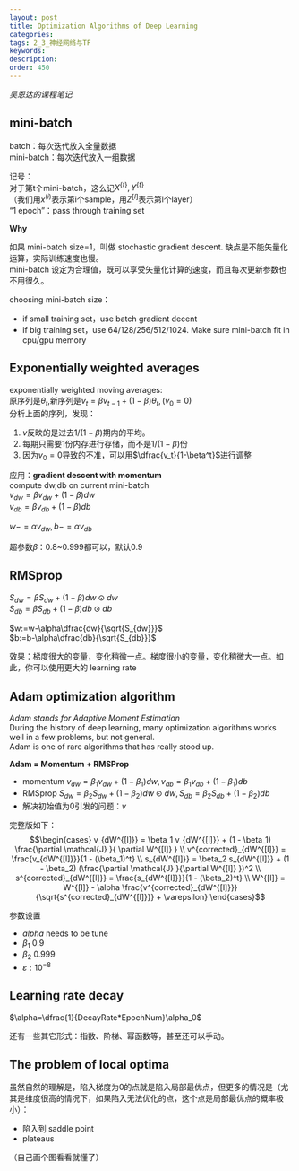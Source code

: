 ```yaml
---
layout: post
title: Optimization Algorithms of Deep Learning
categories:
tags: 2_3_神经网络与TF
keywords:
description:
order: 450
---
```

*吴恩达的课程笔记*  

## mini-batch
batch：每次迭代放入全量数据  
mini-batch：每次迭代放入一组数据  

记号：  
对于第t个mini-batch，这么记$X^{\{ t \}},Y^{\{ t \}}$  
（我们用$x^{(i)}$表示第i个sample，用$Z^{[l]}$表示第l个layer）  
“1 epoch”：pass through training set

**Why**  

如果 mini-batch size=1，叫做 stochastic gradient descent. 缺点是不能矢量化运算，实际训练速度也慢。  
mini-batch 设定为合理值，既可以享受矢量化计算的速度，而且每次更新参数也不用很久。  

choosing mini-batch size：
- if small training set，use batch gradient decent
- if big training set，use 64/128/256/512/1024. Make sure mini-batch fit in cpu/gpu memory

## Exponentially weighted averages
 exponentially weighted moving averages:  
 原序列是$\theta_t$,新序列是$v_t=\beta v_{t-1}+(1-\beta)\theta_t, (v_0=0)$  
分析上面的序列，发现：
1. $v$反映的是过去$1/(1-\beta)$期内的平均。  
2. 每期只需要1份内存进行存储，而不是$1/(1-\beta)$份
3. 因为$v_0=0$导致的不准，可以用$\dfrac{v_t}{1-\beta^t}$进行调整

应用：**gradient descent with momentum**  
compute dw,db on current mini-batch  
$v_{dw}=\beta v_{dw}+(1-\beta)dw$  
$v_{db}=\beta v_{db}+(1-\beta)db$  

$w-=\alpha v_{dw},b-=\alpha v_{db}$

超参数$\beta$：0.8~0.999都可以，默认0.9

## RMSprop

$S_{dw}=\beta S_{dw}+(1-\beta)dw\odot dw$  
$S_{db}=\beta S_{db}+(1-\beta)db\odot db$  

$w:=w-\alpha\dfrac{dw}{\sqrt{S_{dw}}}$  
$b:=b-\alpha\dfrac{db}{\sqrt{S_{db}}}$  

效果：梯度很大的变量，变化稍微一点。梯度很小的变量，变化稍微大一点。如此，你可以使用更大的 learning rate

## Adam optimization algorithm
*Adam stands for Adaptive Moment Estimation*  
During the history of deep learning, many optimization algorithms works well in a few problems, but not general.  
Adam is one of rare algorithms that has really stood up.  

**Adam = Momentum + RMSProp**  
- momentum $v_{dw}=\beta_1 v_{dw}+(1-\beta_1)dw, v_{db}=\beta_1 v_{db}+(1-\beta_1)db$
- RMSprop $S_{dw}=\beta_2 S_{dw}+(1-\beta_2)dw\odot dw, S_{db}=\beta_2 S_{db}+(1-\beta_2)db$
- 解决初始值为0引发的问题：$v$

完整版如下：  
$$\begin{cases}
v_{dW^{[l]}} = \beta_1 v_{dW^{[l]}} + (1 - \beta_1) \frac{\partial \mathcal{J} }{ \partial W^{[l]} } \\
v^{corrected}_{dW^{[l]}} = \frac{v_{dW^{[l]}}}{1 - (\beta_1)^t} \\
s_{dW^{[l]}} = \beta_2 s_{dW^{[l]}} + (1 - \beta_2) (\frac{\partial \mathcal{J} }{\partial W^{[l]} })^2 \\
s^{corrected}_{dW^{[l]}} = \frac{s_{dW^{[l]}}}{1 - (\beta_2)^t} \\
W^{[l]} = W^{[l]} - \alpha \frac{v^{corrected}_{dW^{[l]}}}{\sqrt{s^{corrected}_{dW^{[l]}}} + \varepsilon}
\end{cases}$$


参数设置
- $alpha$ needs to be tune
- $\beta_1$ 0.9
- $\beta_2$ 0.999
- $\varepsilon:10^{-8}$


## Learning rate decay
$\alpha=\dfrac{1}{DecayRate*EpochNum}\alpha_0$  

还有一些其它形式：指数、阶梯、幂函数等，甚至还可以手动。

## The problem of local optima
虽然自然的理解是，陷入梯度为0的点就是陷入局部最优点，但更多的情况是（尤其是维度很高的情况下，如果陷入无法优化的点，这个点是局部最优点的概率极小）：
- 陷入到 saddle point
- plateaus

（自己画个图看看就懂了）
